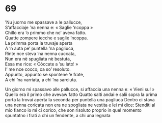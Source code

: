 # 69
  
’Nu juorno me spassave a le pallucce,  
S’affacciaje ’na nenna e: « Saglie ’ncoppa »  
Chillo era ’o primmo che nc’ aveva fatto.  
Quatte zompere iecche e saglie ’ncoppa.  
La primma porta la truvaje aperta  
A ’n auta pe’ puntella ’na pagliuca,  
Rinte nce steva ’na nenna cuccata,  
Nun era nè spugliata nè bestuta,  
Essa me rice: « Còccate a ’su lato! »  
I’ me nce cocco, ca so’ resoluto.  
Appunto, appunto se spontene ’e frate,  
A chi ’na varriata, a chi ’na sarciuta.

Un giorno mi spassavo alle pallucce,
si affaccia una nenna e: « Vieni su! »  
Quello era il primo che avevaw fatto
Quatto salti andai e salii sopra
la prima porta la trovai aperta
la seconda per puntella una pagliuca
Dentro ci stava una nenna coricata
non era ne spogliata ne vestita
e lei mi dice: Stenditi al mio fianco
io mi ci corico, che son risoluto
proprio in quel momento spuntatno i frati
a chi un fendente, a chi una legnata
